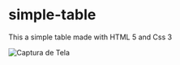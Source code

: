 # simple-table
This a simple table made with HTML 5 and Css 3

![Captura de Tela](https://user-images.githubusercontent.com/49062313/122732849-f13cbf80-d27c-11eb-8365-c89cdae28b97.png)
